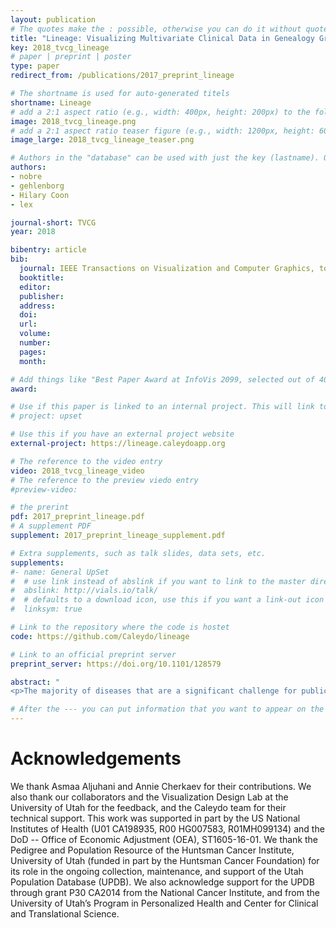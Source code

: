```yaml
---
layout: publication
# The quotes make the : possible, otherwise you can do it without quotes
title: "Lineage: Visualizing Multivariate Clinical Data in Genealogy Graphs"
key: 2018_tvcg_lineage
# paper | preprint | poster
type: paper
redirect_from: /publications/2017_preprint_lineage

# The shortname is used for auto-generated titels
shortname: Lineage
# add a 2:1 aspect ratio (e.g., width: 400px, height: 200px) to the folder /assets/images/papers/
image: 2018_tvcg_lineage.png
# add a 2:1 aspect ratio teaser figure (e.g., width: 1200px, height: 600px) to the folder /assets/images/papers/
image_large: 2018_tvcg_lineage_teaser.png

# Authors in the "database" can be used with just the key (lastname). Others can be written properly.
authors:
- nobre
- gehlenborg
- Hilary Coon
- lex

journal-short: TVCG
year: 2018

bibentry: article
bib:
  journal: IEEE Transactions on Visualization and Computer Graphics, to appear
  booktitle: 
  editor: 
  publisher:
  address: 
  doi: 
  url: 
  volume: 
  number: 
  pages: 
  month: 

# Add things like "Best Paper Award at InfoVis 2099, selected out of 4000 submissions"
award:

# Use if this paper is linked to an internal project. This will link to the project site
# project: upset

# Use this if you have an external project website
external-project: https://lineage.caleydoapp.org

# The reference to the video entry
video: 2018_tvcg_lineage_video
# The reference to the preview viedo entry
#preview-video:

# the prerint
pdf: 2017_preprint_lineage.pdf
# A supplement PDF
supplement: 2017_preprint_lineage_supplement.pdf

# Extra supplements, such as talk slides, data sets, etc.
supplements:
#- name: General UpSet
#  # use link instead of abslink if you want to link to the master directory
#  abslink: http://vials.io/talk/
#  # defaults to a download icon, use this if you want a link-out icon
#  linksym: true

# Link to the repository where the code is hostet
code: https://github.com/Caleydo/lineage

# Link to an official preprint server
preprint_server: https://doi.org/10.1101/128579

abstract: "
<p>The majority of diseases that are a significant challenge for public and individual heath are caused by a combination of hereditary and environmental factors. In this paper we introduce Lineage, a novel visual analysis tool designed to support domain experts who study such multifactorial diseases in the context of genealogies. Incorporating familial relationships between cases with other data can provide insights into shared genomic variants and shared environmental exposures that may be implicated in such diseases. We introduce a data and task abstraction and argue that the problem of analyzing such diseases based on genealogical, clinical, and genetic data can be mapped to a multivariate graph visualization problem. The main contribution of our design study is a novel visual representation for tree-like, multivariate graphs, which we apply to genealogies and clinical data about the individuals in these families. We introduce data-driven aggregation methods to scale to multiple families. By designing the genealogy graph layout to align with a tabular view, we are able to incorporate extensive, multivariate attributes in the analysis of the genealogy without cluttering the graph. We validate our designs by conducting case studies with our domain collaborators.</p>"

# After the --- you can put information that you want to appear on the website using markdown formatting or HTML. A good example are acknowledgements, extra references, an erratum, etc.
---
```



# Acknowledgements

We thank Asmaa Aljuhani and Annie Cherkaev for their contributions. We also thank our collaborators and the Visualization Design Lab at the University of Utah for the feedback, and the Caleydo team for their technical support. 
This work was supported in part by the US National Institutes of Health (U01 CA198935, R00 HG007583, R01MH099134) and the DoD -- Office of Economic Adjustment (OEA), ST1605-16-01. We thank the Pedigree and Population Resource of the Huntsman Cancer Institute, University of Utah (funded in part by the Huntsman Cancer Foundation) for its role in the ongoing collection, maintenance, and support of the Utah Population Database (UPDB).  We also acknowledge support for the UPDB through grant P30 CA2014 from the National Cancer Institute, and from the University of Utah’s Program in Personalized Health and Center for Clinical and Translational Science.
